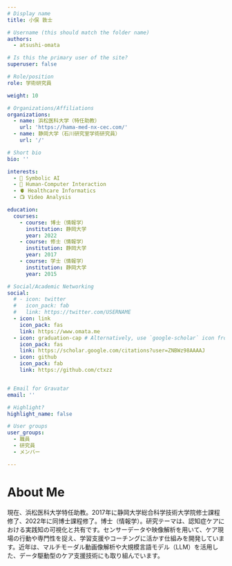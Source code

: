 ```yaml
---
# Display name
title: 小俣 敦士

# Username (this should match the folder name)
authors:
  - atsushi-omata

# Is this the primary user of the site?
superuser: false

# Role/position
role: 学術研究員

weight: 10

# Organizations/Affiliations
organizations:
  - name: 浜松医科大学（特任助教）
    url: 'https://hama-med-nx-cec.com/'
  - name: 静岡大学（石川研究室学術研究員）
    url: '/'

# Short bio
bio: ''

interests: 
  - 🧠 Symbolic AI
  - 👥 Human-Computer Interaction
  - 🫀 Healthcare Informatics
  - 📺 Video Analysis

education:
  courses:
    - course: 博士（情報学）
      institution: 静岡大学
      year: 2022
    - course: 修士（情報学）
      institution: 静岡大学
      year: 2017
    - course: 学士（情報学）
      institution: 静岡大学
      year: 2015

# Social/Academic Networking
social: 
  # - icon: twitter
  #   icon_pack: fab
  #   link: https://twitter.com/USERNAME
  - icon: link
    icon_pack: fas
    link: https://www.omata.me
  - icon: graduation-cap # Alternatively, use `google-scholar` icon from `ai` pack
    icon_pack: fas
    link: https://scholar.google.com/citations?user=ZNBWz98AAAAJ
  - icon: github
    icon_pack: fab
    link: https://github.com/ctxzz


# Email for Gravatar
email: ''

# Highlight?
highlight_name: false

# User groups
user_groups:
  - 職員
  - 研究員
  - メンバー

--- 
```

<!-- https://bootstrap.hugoblox.com/content/writing-markdown-latex/ -->

# About Me

<!-- {{< icon name="terminal" pack="fas" >}}  -->
現在、浜松医科大学特任助教。2017年に静岡大学総合科学技術大学院修士課程修了、2022年に同博士課程修了。博士（情報学）。研究テーマは、認知症ケアにおける実践知の可視化と共有です。センサーデータや映像解析を用いて、ケア現場の行動や専門性を捉え、学習支援やコーチングに活かす仕組みを開発しています。近年は、マルチモーダル動画像解析や大規模言語モデル（LLM）を活用した、データ駆動型のケア支援技術にも取り組んでいます。
